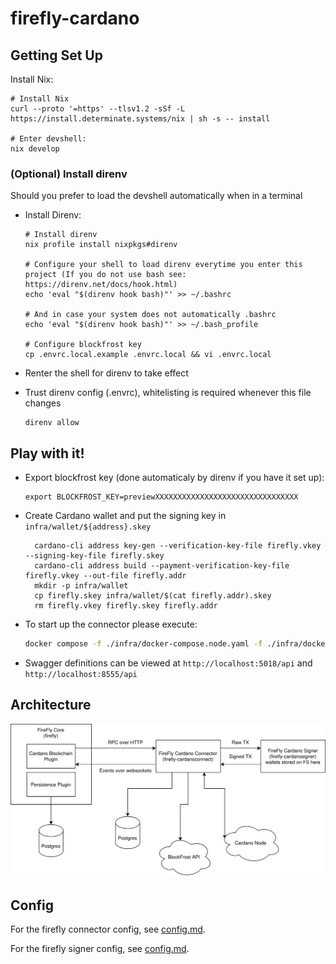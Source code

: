 # firefly-cardano


## Getting Set Up

Install Nix:
```console
# Install Nix
curl --proto '=https' --tlsv1.2 -sSf -L https://install.determinate.systems/nix | sh -s -- install

# Enter devshell:
nix develop
```

### (Optional) Install direnv
Should you prefer to load the devshell automatically when in a terminal

- Install Direnv:
  ```
  # Install direnv
  nix profile install nixpkgs#direnv

  # Configure your shell to load direnv everytime you enter this project (If you do not use bash see: https://direnv.net/docs/hook.html)
  echo 'eval "$(direnv hook bash)"' >> ~/.bashrc

  # And in case your system does not automatically .bashrc
  echo 'eval "$(direnv hook bash)"' >> ~/.bash_profile

  # Configure blockfrost key
  cp .envrc.local.example .envrc.local && vi .envrc.local
  ```

- Renter the shell for direnv to take effect
- Trust direnv config (.envrc), whitelisting is required whenever this file changes
  ```
  direnv allow
  ```
## Play with it!

- Export blockfrost key (done automaticaly by direnv if you have it set up):
  ```
  export BLOCKFROST_KEY=previewXXXXXXXXXXXXXXXXXXXXXXXXXXXXXXXX
  ```
- Create Cardano wallet and put the signing key in `infra/wallet/${address}.skey`
  ```
    cardano-cli address key-gen --verification-key-file firefly.vkey --signing-key-file firefly.skey
    cardano-cli address build --payment-verification-key-file firefly.vkey --out-file firefly.addr
    mkdir -p infra/wallet
    cp firefly.skey infra/wallet/$(cat firefly.addr).skey
    rm firefly.vkey firefly.skey firefly.addr
  ```
- To start up the connector please execute:
  ```bash
  docker compose -f ./infra/docker-compose.node.yaml -f ./infra/docker-compose.yaml up
  ```
- Swagger definitions can be viewed at `http://localhost:5018/api` and `http://localhost:8555/api`

## Architecture

![](./arch.svg)

## Config

For the firefly connector config, see [config.md](firefly-cardanoconnect/config.md).

For the firefly signer config, see [config.md](firefly-cardanosigner/config.md).
